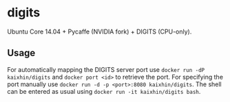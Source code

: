 digits
======
Ubuntu Core 14.04 + Pycaffe (NVIDIA fork) + DIGITS (CPU-only).

Usage
-----
For automatically mapping the DIGITS server port use `docker run -dP kaixhin/digits` and `docker port <id>` to retrieve the port.
For specifying the port manually use `docker run -d -p <port>:8080 kaixhin/digits`.
The shell can be entered as usual using `docker run -it kaixhin/digits bash`.
